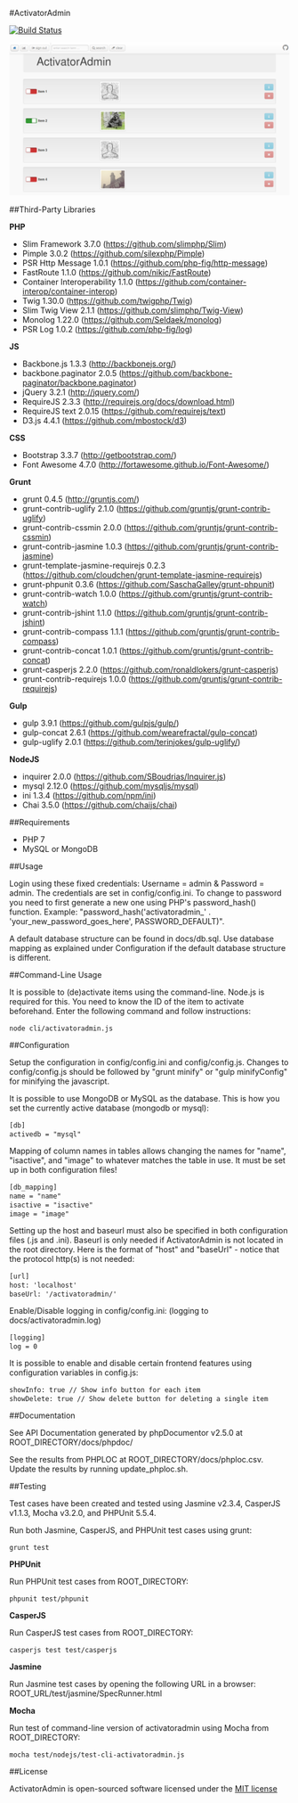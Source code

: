 #ActivatorAdmin

[![Build Status](https://secure.travis-ci.org/dan-lyn/activatoradmin.png?branch=master)](http://travis-ci.org/dan-lyn/activatoradmin)

![Screenshot](docs/ActivatorAdmin.png)

##Third-Party Libraries

**PHP**
- Slim Framework 3.7.0 (https://github.com/slimphp/Slim)
- Pimple 3.0.2 (https://github.com/silexphp/Pimple)
- PSR Http Message 1.0.1 (https://github.com/php-fig/http-message)
- FastRoute 1.1.0 (https://github.com/nikic/FastRoute)
- Container Interoperability 1.1.0 (https://github.com/container-interop/container-interop)
- Twig 1.30.0 (https://github.com/twigphp/Twig)
- Slim Twig View 2.1.1 (https://github.com/slimphp/Twig-View)
- Monolog 1.22.0 (https://github.com/Seldaek/monolog)
- PSR Log 1.0.2 (https://github.com/php-fig/log)

**JS**
- Backbone.js 1.3.3 (http://backbonejs.org/)
- backbone.paginator 2.0.5 (https://github.com/backbone-paginator/backbone.paginator)
- jQuery 3.2.1 (http://jquery.com/)
- RequireJS 2.3.3 (http://requirejs.org/docs/download.html)
- RequireJS text 2.0.15 (https://github.com/requirejs/text)
- D3.js 4.4.1 (https://github.com/mbostock/d3)

**CSS**
- Bootstrap 3.3.7 (http://getbootstrap.com/)
- Font Awesome 4.7.0 (http://fortawesome.github.io/Font-Awesome/)

**Grunt**
- grunt 0.4.5 (http://gruntjs.com/)
- grunt-contrib-uglify 2.1.0 (https://github.com/gruntjs/grunt-contrib-uglify)
- grunt-contrib-cssmin 2.0.0 (https://github.com/gruntjs/grunt-contrib-cssmin)
- grunt-contrib-jasmine 1.0.3 (https://github.com/gruntjs/grunt-contrib-jasmine)
- grunt-template-jasmine-requirejs 0.2.3 (https://github.com/cloudchen/grunt-template-jasmine-requirejs)
- grunt-phpunit 0.3.6 (https://github.com/SaschaGalley/grunt-phpunit)
- grunt-contrib-watch 1.0.0 (https://github.com/gruntjs/grunt-contrib-watch)
- grunt-contrib-jshint 1.1.0 (https://github.com/gruntjs/grunt-contrib-jshint)
- grunt-contrib-compass 1.1.1 (https://github.com/gruntjs/grunt-contrib-compass)
- grunt-contrib-concat 1.0.1 (https://github.com/gruntjs/grunt-contrib-concat)
- grunt-casperjs 2.2.0 (https://github.com/ronaldlokers/grunt-casperjs)
- grunt-contrib-requirejs 1.0.0 (https://github.com/gruntjs/grunt-contrib-requirejs)

**Gulp**
- gulp 3.9.1 (https://github.com/gulpjs/gulp/)
- gulp-concat 2.6.1 (https://github.com/wearefractal/gulp-concat)
- gulp-uglify 2.0.1 (https://github.com/terinjokes/gulp-uglify/)

**NodeJS**
- inquirer 2.0.0 (https://github.com/SBoudrias/Inquirer.js)
- mysql 2.12.0 (https://github.com/mysqljs/mysql)
- ini 1.3.4 (https://github.com/npm/ini)
- Chai 3.5.0 (https://github.com/chaijs/chai)

##Requirements
- PHP 7
- MySQL or MongoDB

##Usage

Login using these fixed credentials: Username = admin & Password = admin. The credentials are set in config/config.ini. To change to password you need to first generate a new one using PHP's password_hash() function. Example: "password_hash('activatoradmin_' . 'your_new_password_goes_here', PASSWORD_DEFAULT)".

A default database structure can be found in docs/db.sql. Use database mapping as explained under Configuration if the default database structure is different.

##Command-Line Usage

It is possible to (de)activate items using the command-line. Node.js is required for this. You need to know the ID of the item to activate beforehand. Enter the following command and follow instructions:
```
node cli/activatoradmin.js
```

##Configuration

Setup the configuration in config/config.ini and config/config.js. Changes to config/config.js should be followed by "grunt minify" or "gulp minifyConfig" for minifying the javascript.

It is possible to use MongoDB or MySQL as the database. This is how you set the currently active database (mongodb or mysql):
```
[db]
activedb = "mysql"
```

Mapping of column names in tables allows changing the names for "name", "isactive", and "image" to whatever matches the table in use. It must be set up in both configuration files!
```
[db_mapping]
name = "name"
isactive = "isactive"
image = "image"
```

Setting up the host and baseurl must also be specified in both configuration files (.js and .ini). Baseurl is only needed if ActivatorAdmin is not located in the root directory. Here is the format of "host" and "baseUrl" - notice that the protocol http(s) is not needed:
```
[url]
host: 'localhost'
baseUrl: '/activatoradmin/'
```

Enable/Disable logging in config/config.ini: (logging to docs/activatoradmin.log)
```
[logging]
log = 0
```

It is possible to enable and disable certain frontend features using configuration variables in config.js:
```
showInfo: true // Show info button for each item
showDelete: true // Show delete button for deleting a single item

```

##Documentation

See API Documentation generated by phpDocumentor v2.5.0 at ROOT_DIRECTORY/docs/phpdoc/

See the results from PHPLOC at ROOT_DIRECTORY/docs/phploc.csv. Update the results by running update_phploc.sh.

##Testing

Test cases have been created and tested using Jasmine v2.3.4, CasperJS v1.1.3, Mocha v3.2.0, and PHPUnit 5.5.4.

Run both Jasmine, CasperJS, and PHPUnit test cases using grunt:
```
grunt test
```

**PHPUnit**

Run PHPUnit test cases from ROOT_DIRECTORY:
```
phpunit test/phpunit
```

**CasperJS**

Run CasperJS test cases from ROOT_DIRECTORY:
```
casperjs test test/casperjs
```

**Jasmine**

Run Jasmine test cases by opening the following URL in a browser: ROOT_URL/test/jasmine/SpecRunner.html

**Mocha**

Run test of command-line version of activatoradmin using Mocha from ROOT_DIRECTORY:
```
mocha test/nodejs/test-cli-activatoradmin.js
```

##License

ActivatorAdmin is open-sourced software licensed under the [MIT license](http://opensource.org/licenses/MIT)
